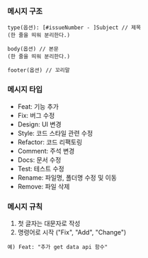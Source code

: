 
### 메시지 구조
```
type(옵션): [#issueNumber - ]Subject // 제목
(한 줄을 띄워 분리한다.)

body(옵션) // 본문
(한 줄을 띄워 분리한다.)

footer(옵션) // 꼬리말
``` 

### 메시지 타입
- Feat: 기능 추가
- Fix: 버그 수정
- Design: UI 변경
- Style: 코드 스타일 관련 수정
- Refactor: 코드 리팩토링
- Comment: 주석 변경
- Docs: 문서 수정
- Test: 테스트 수정
- Rename: 파일명, 폴더명 수정 및 이동
- Remove: 파일 삭제

### 메시지 규칙
1. 첫 글자는 대문자로 작성
2. 명령어로 시작 ("Fix", "Add", "Change")
```
예) Feat: "추가 get data api 함수"
```